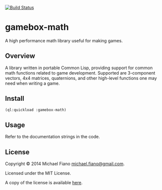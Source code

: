 [![Build Status](https://travis-ci.org/mfiano/gamebox-math.svg?branch=master)](https://travis-ci.org/mfiano/gamebox-math)

# gamebox-math

A high performance math library useful for making games.

## Overview

A library written in portable Common Lisp, providing support for common math functions related to
game development. Supported are 3-component vectors, 4x4 matrices, quaternions, and other high-level
functions one may need when writing a game.

## Install

``` lisp
(ql:quickload :gamebox-math)
```

## Usage

Refer to the documentation strings in the code.

## License

Copyright © 2014 Michael Fiano <michael.fiano@gmail.com>.

Licensed under the MIT License.

A copy of the license is available [here](LICENSE).
